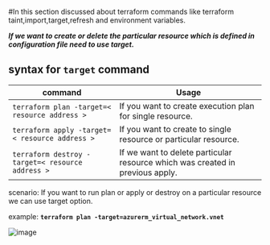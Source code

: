#In this section discussed about terraform commands like terraform taint,import,target,refresh and environment variables.

_**If we want to create or delete the particular resource which is defined in configuration file need to use target.**_

## syntax for `target` command
| command | Usage |
----------|--------
| `terraform plan -target=< resource address >`  | If you want to create execution plan for single resource. |
| `terraform apply -target=< resource address >`  | If you want to create to single resource or particular resource. |
| `terraform destroy -target=< resource address >`  | If we want to delete particular resource which was created in previous apply. |

scenario: If you want to run plan or apply or destroy on a particular resource we can use target option.

example:
  **`terraform plan -target=azurerm_virtual_network.vnet`**
  
  ![image](https://user-images.githubusercontent.com/121039917/209086624-8bf9c4fa-d7ba-4093-9cf0-c3629e9ae372.png)
